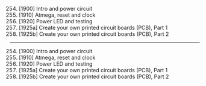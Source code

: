 254. [1900] Intro and power circuit
255. [1910] Atmega, reset and clock
256. [1920] Power LED and testing
257. [1925a] Create your own printed circuit boards (PCB), Part 1
258. [1925b] Create your own printed circuit boards (PCB), Part 2

---

254. [1900] Intro and power circuit
255. [1910] Atmega, reset and clock
256. [1920] Power LED and testing
257. [1925a] Create your own printed circuit boards (PCB), Part 1
258. [1925b] Create your own printed circuit boards (PCB), Part 2
